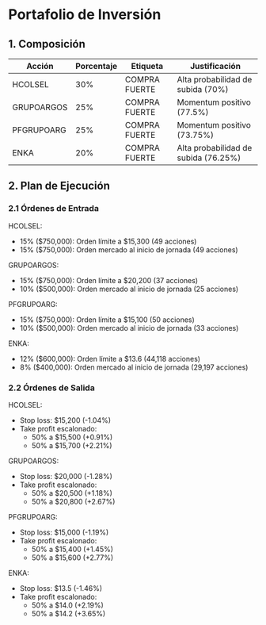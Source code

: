 # Portafolio de Inversión

## 1. Composición

| Acción | Porcentaje | Etiqueta | Justificación |
|--------|------------|----------|---------------|
| HCOLSEL | 30% | COMPRA FUERTE | Alta probabilidad de subida (70%) |
| GRUPOARGOS | 25% | COMPRA FUERTE | Momentum positivo (77.5%) |
| PFGRUPOARG | 25% | COMPRA FUERTE | Momentum positivo (73.75%) |
| ENKA | 20% | COMPRA FUERTE | Alta probabilidad de subida (76.25%) |

## 2. Plan de Ejecución

### 2.1 Órdenes de Entrada

HCOLSEL:
- 15% ($750,000): Orden límite a $15,300 (49 acciones)
- 15% ($750,000): Orden mercado al inicio de jornada (49 acciones)

GRUPOARGOS:
- 15% ($750,000): Orden límite a $20,200 (37 acciones)
- 10% ($500,000): Orden mercado al inicio de jornada (25 acciones)

PFGRUPOARG:
- 15% ($750,000): Orden límite a $15,100 (50 acciones)
- 10% ($500,000): Orden mercado al inicio de jornada (33 acciones)

ENKA:
- 12% ($600,000): Orden límite a $13.6 (44,118 acciones)
- 8% ($400,000): Orden mercado al inicio de jornada (29,197 acciones)

### 2.2 Órdenes de Salida

HCOLSEL:
- Stop loss: $15,200 (-1.04%)
- Take profit escalonado:
  * 50% a $15,500 (+0.91%)
  * 50% a $15,700 (+2.21%)

GRUPOARGOS:
- Stop loss: $20,000 (-1.28%)
- Take profit escalonado:
  * 50% a $20,500 (+1.18%)
  * 50% a $20,800 (+2.67%)

PFGRUPOARG:
- Stop loss: $15,000 (-1.19%)
- Take profit escalonado:
  * 50% a $15,400 (+1.45%)
  * 50% a $15,600 (+2.77%)

ENKA:
- Stop loss: $13.5 (-1.46%)
- Take profit escalonado:
  * 50% a $14.0 (+2.19%)
  * 50% a $14.2 (+3.65%) 